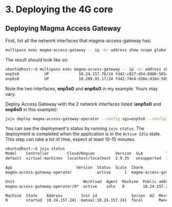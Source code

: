# 3. Deploying the 4G core

## Deploying Magma Access Gateway

First, list all the network interfaces that magma-access-gateway has:

```bash
multipass exec magma-access-gateway -- ip -br address show scope global
```

The result should look like so:

```bash
ubuntu@host:~$ multipass exec magma-access-gateway -- ip -br address show scope global
enp5s0           UP             10.24.157.76/24 fd42:c027:d54:8986:5054:ff:feb4:d6b2/64 
enp6s0           UP             10.209.93.17/24 fd42:74e4:d36e:d16d:5054:ff:feae:17d6/64
```

Note the two interfaces, **enp5s0** and **enp6s0** in my example. Yours may vary.

Deploy Access Gateway with the 2 network interfaces listed (**enp5s0** and **enp6s0** in this example):

```bash
juju deploy magma-access-gateway-operator --config sgi=enp5s0 --config s1=enp6s0 --channel=beta --to 0
```

You can see the deployment's status by running `juju status`. The deployment is completed when 
the application is in the `Active-Idle` state. This step can take a lot of time, expect at least 
10-15 minutes.

```bash
ubuntu@host:~$ juju status
Model    Controller        Cloud/Region         Version  SLA          Timestamp
default  virtual-machines  localhost/localhost  2.9.35   unsupported  15:46:28-04:00

App                            Version  Status  Scale  Charm                          Channel  Rev  Exposed  Message
magma-access-gateway-operator           active      1  magma-access-gateway-operator  beta      14  no       

Unit                              Workload  Agent  Machine  Public address  Ports  Message
magma-access-gateway-operator/0*  active    idle   0        10.24.157.241          

Machine  State    Address        Inst id               Series  AZ  Message
0        started  10.24.157.241  manual:10.24.157.241  focal       Manually provisioned machine
```
